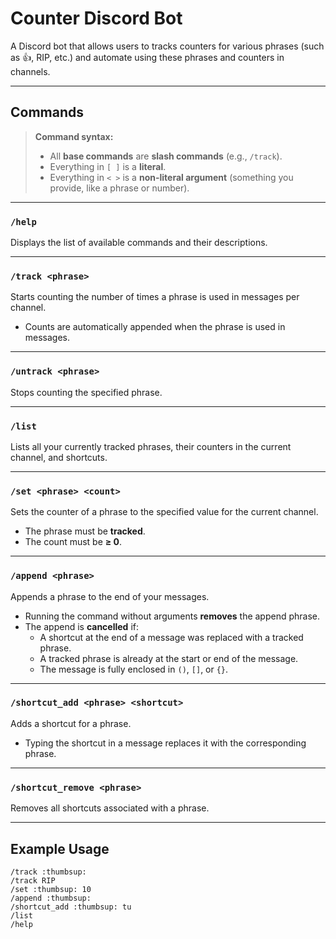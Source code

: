 # Counter Discord Bot

A Discord bot that allows users to tracks counters for various phrases (such as 👍, RIP, etc.) and automate using these phrases and counters in channels.

---

## Commands

> **Command syntax:**
> - All **base commands** are **slash commands** (e.g., `/track`).
> - Everything in `[ ]` is a **literal**.
> - Everything in `< >` is a **non-literal argument** (something you provide, like a phrase or number).

---

### `/help`
Displays the list of available commands and their descriptions.

---

### `/track <phrase>`
Starts counting the number of times a phrase is used in messages per channel.
- Counts are automatically appended when the phrase is used in messages.

---

### `/untrack <phrase>`
Stops counting the specified phrase.

---

### `/list`
Lists all your currently tracked phrases, their counters in the current channel, and shortcuts.

---

### `/set <phrase> <count>`
Sets the counter of a phrase to the specified value for the current channel.
- The phrase must be **tracked**.
- The count must be **≥ 0**.

---

### `/append <phrase>`
Appends a phrase to the end of your messages.
- Running the command without arguments **removes** the append phrase.
- The append is **cancelled** if:
    - A shortcut at the end of a message was replaced with a tracked phrase.
    - A tracked phrase is already at the start or end of the message.
    - The message is fully enclosed in `()`, `[]`, or `{}`.

---

### `/shortcut_add <phrase> <shortcut>`
Adds a shortcut for a phrase.
- Typing the shortcut in a message replaces it with the corresponding phrase.

---

### `/shortcut_remove <phrase>`
Removes all shortcuts associated with a phrase.

---

## Example Usage
```plaintext
/track :thumbsup:
/track RIP
/set :thumbsup: 10
/append :thumbsup:
/shortcut_add :thumbsup: tu
/list
/help
